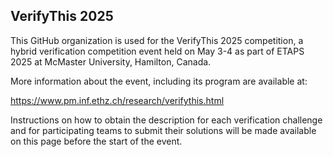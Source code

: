 ## VerifyThis 2025

This GitHub organization is used for the VerifyThis 2025 competition, a hybrid verification competition event held on May 3-4 as part of ETAPS 2025 at McMaster University, Hamilton, Canada.

More information about the event, including its program are available at:

https://www.pm.inf.ethz.ch/research/verifythis.html

Instructions on how to obtain the description for each verification challenge and for participating teams to submit their solutions will be made available on this page before the start of the event.

